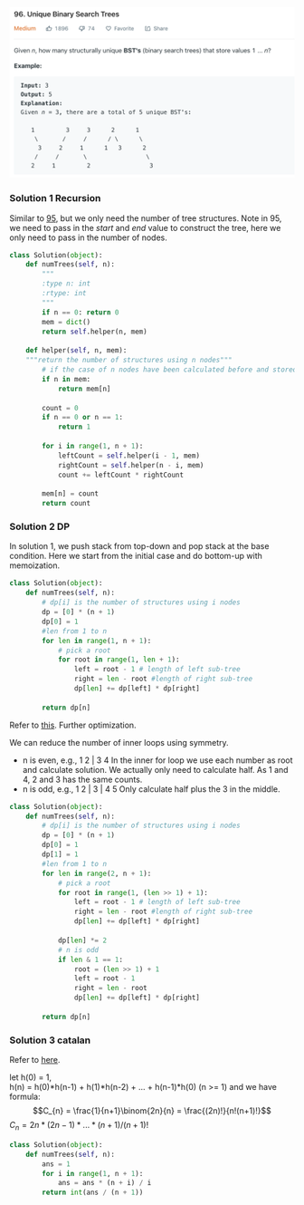 ![](../images/96.png)

### Solution 1 Recursion
Similar to [95](95.md), but we only need the number of tree structures. Note in 95, we need to pass in the *start* and *end* value to construct the tree, here we only need to pass in the number of nodes.
```python
class Solution(object):
    def numTrees(self, n):
        """
        :type n: int
        :rtype: int
        """
        if n == 0: return 0
        mem = dict()
        return self.helper(n, mem)
    
    def helper(self, n, mem):
    """return the number of structures using n nodes"""
        # if the case of n nodes have been calculated before and stored in mem
        if n in mem:
            return mem[n]
        
        count = 0
        if n == 0 or n == 1:
            return 1

        for i in range(1, n + 1):
            leftCount = self.helper(i - 1, mem)
            rightCount = self.helper(n - i, mem)
            count += leftCount * rightCount
        
        mem[n] = count
        return count
```

### Solution 2 DP
In solution 1, we push stack from top-down and pop stack at the base condition. Here we start from the initial case and do bottom-up with memoization.
```python
class Solution(object):
    def numTrees(self, n):
        # dp[i] is the number of structures using i nodes
        dp = [0] * (n + 1)
        dp[0] = 1
        #len from 1 to n
        for len in range(1, n + 1):
            # pick a root
            for root in range(1, len + 1):
                left = root - 1 # length of left sub-tree
                right = len - root #length of right sub-tree
                dp[len] += dp[left] * dp[right]

        return dp[n]
```
Refer to [this](https://leetcode.com/problems/unique-binary-search-trees/discuss/31815/A-0-ms-c%2B%2B-solution-with-my-explanation). Further optimization.

We can reduce the number of inner loops using symmetry.
- n is even, e.g., 1 2 | 3 4 In the inner for loop we use each number as root and calculate solution. We actually only need to calculate half. As 1 and 4, 2 and 3 has the same counts.
-  n is odd, e.g., 1 2 | 3 | 4 5 Only calculate half plus the 3 in the middle.
```python
class Solution(object):
    def numTrees(self, n):
        # dp[i] is the number of structures using i nodes
        dp = [0] * (n + 1)
        dp[0] = 1
        dp[1] = 1
        #len from 1 to n
        for len in range(2, n + 1):
            # pick a root
            for root in range(1, (len >> 1) + 1):
                left = root - 1 # length of left sub-tree
                right = len - root #length of right sub-tree
                dp[len] += dp[left] * dp[right]
            
            dp[len] *= 2
            # n is odd
            if len & 1 == 1:
                root = (len >> 1) + 1
                left = root - 1
                right = len - root
                dp[len] += dp[left] * dp[right]

        return dp[n]
```

### Solution 3 catalan
Refer to [here](https://leetcode.com/problems/unique-binary-search-trees/discuss/31671/A-very-simple-and-straight-ans-based-on-MathCatalan-Number-O(N)).
<script type="text/javascript"
   src="http://cdn.mathjax.org/mathjax/latest/MathJax.js?config=TeX-AMS-MML_HTMLorMML">
</script>
let h(0) = 1, <br>
h(n) = h(0)*h(n-1) + h(1)*h(n-2) + ... + h(n-1)*h(0) (n >= 1) and we have formula:
$$C_{n} = \frac{1}{n+1}\binom{2n}{n} = \frac{(2n)!}{n!(n+1)!}$$
$C_{n} = 2n*(2n-1)*...*(n+1)/(n+1)!$
```python
class Solution(object):
    def numTrees(self, n):
        ans = 1
        for i in range(1, n + 1):
            ans = ans * (n + i) / i
        return int(ans / (n + 1))
```